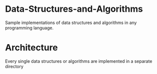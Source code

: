 # Data-Structures-and-Algorithms
Sample implementations of data structures and algorithms in any programming language.

# Architecture
Every single data structures or algorithms are implemented in a separate directory
